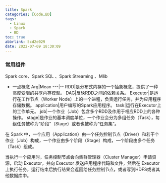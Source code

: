 ```yaml
---
title: Spark
categories: [Code,BD]
tags:
  - Linux
  - Spark
  - BD
toc: true
abbrlink: 5cd2e029
date: 2022-07-09 18:30:09
---
```


### 常用组件
Spark core、Spark SQL 、Spark Streaming 、Mlib

<!--more-->

- 一点概念
  Arg|Mean
  ---|--
  RDD|是分布式内存的一个抽象概念，提供了一种高度受限的共享内存模型。
  DAG|反映RDD之间的依赖关系。
  Executor|是运行在工作节点（Worker Node）上的一个进程，负责运行任务，并为应用程序存储数据。
  application|用户编写的Spark应用程序。
  task|运行在Executor上的工作单元。
  job|一个作业（Job）包含多个RDD及作用于相应RDD上的各种操作。
  stage|是作业的基本调度单位，一个作业会分为多组任务（Task），每组任务被称为“阶段”（Stage）或者也被称为“任务集”。

在 Spark 中，一个应用（Application）由一个任务控制节点（Driver）和若干个作业（Job）构成，一个作业由多个阶段（Stage）构成，一个阶段由多个任务（Task）组成。

当执行一个应用时，任务控制节点会向集群管理器（Cluster Manager）申请资源，启动 Executor，并向 Executor 发送应用程序代码和文件，然后在 Executor上执行任务，运行结束后执行结果会返回给任务控制节点，或者写到HDFS或者其他数据库中。



